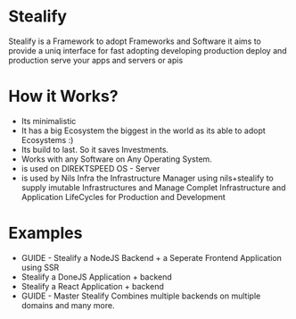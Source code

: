 # Stealify
Stealify is a Framework to adopt Frameworks and Software
it aims to provide a uniq interface for fast adopting developing production deploy and production serve your apps and servers or apis

# How it Works?
- Its minimalistic
- It has a big Ecosystem the biggest in the world as its able to adopt Ecosystems :)
- Its build to last. So it saves Investments.
- Works with any Software on Any Operating System.
- is used on DIREKTSPEED OS - Server 
- is used by Nils Infra the Infrastructure Manager using nils+stealify to supply imutable Infrastructures and Manage Complet Infrastructure and Application LifeCycles for Production and Development


# Examples
- GUIDE - Stealify a NodeJS Backend + a Seperate Frontend Application using SSR
- Stealify a DoneJS Application + backend
- Stealify a React Application + backend
- GUIDE - Master Stealify Combines multiple backends on multiple domains and many more.
